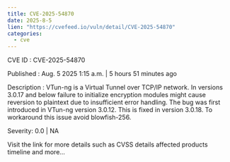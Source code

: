 ```yaml
--- 
title: CVE-2025-54870
date: 2025-8-5
lien: "https://cvefeed.io/vuln/detail/CVE-2025-54870"
categories:
  - cve
---
```


CVE ID : CVE-2025-54870

Published :  Aug. 5
2025
1:15 a.m. | 5 hours
51 minutes ago

Description : VTun-ng is a Virtual Tunnel over TCP/IP network. In versions 3.0.17 and below
failure to initialize encryption modules might cause reversion to plaintext due to insufficient error handling. The bug was first introduced in VTun-ng version 3.0.12. This is fixed in version 3.0.18. To workaround this issue
avoid blowfish-256.

Severity: 0.0 | NA

Visit the link for more details
such as CVSS details
affected products
timeline
and more...

